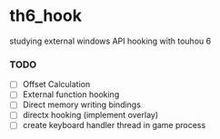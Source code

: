 # th6_hook
studying external windows API hooking with touhou 6

### TODO
- [ ] Offset Calculation
- [ ] External function hooking
- [ ] Direct memory writing bindings
- [ ] directx hooking (implement overlay)
- [ ] create keyboard handler thread in game process
